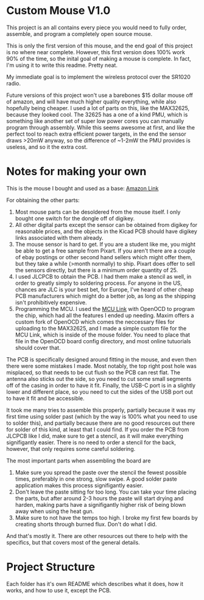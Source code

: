 # Custom Mouse V1.0

This project is an all contains every piece you would need to fully order, assemble, and program a completely open source mouse.

This is only the first version of this mouse, and the end goal of this project is no where near complete. However, this first version does 100% work 90% of the time, so the inital goal of making a mouse is complete. In fact, I'm using it to write this readme. Pretty neat.

My immediate goal is to implement the wireless protocol over the SR1020 radio.

Future versions of this project won't use a barebones $15 dollar mouse off of amazon, and will have much higher quality everything, while also hopefully being cheaper. I used a lot of parts on this, like the MAX32625, because they looked cool. The 32625 has a one of a kind PMU, which is something like another set of super low power cores you can manually program through assembly. While this seems awesome at first, and like the perfect tool to reach extra efficient power targets, in the end the sensor draws >20mW anyway, so the difference of ~1-2mW the PMU provides is useless, and so it the extra cost.

# Notes for making your own

This is the mouse I bought and used as a base: [Amazon Link](https://www.amazon.com/gp/product/B07ZHFCM43/ref=ppx_yo_dt_b_search_asin_title?ie=UTF8&th=1)

For obtaining the other parts:
1. Most mouse parts can be desoldered from the mouse itself. I only bought one switch for the dongle off of digikey.
2. All other digital parts except the sensor can be obtained from digikey for reasonable prices, and the objects in the Kicad PCB should have digikey links associated with them already.
3. The mouse sensor is hard to get. If you are a student like me, you might be able to get a free sample from Pixart. If you aren't there are a couple of ebay postings or other second hand sellers which might offer them, but they take a while (>month normally) to ship. Pixart does offer to sell the sensors directly, but there is a minimum order quantity of 25.
4. I used JLCPCB to obtain the PCB. I had them make a stencil as well, in order to greatly simply to soldering process. For anyone in the US, chances are JLC is your best bet, for Europe, I've heard of other cheap PCB manufacturers which might do a better job, as long as the shipping isn't prohibitively expensive.
5. Programming the MCU. I used the [MCU Link](https://www.nxp.com/design/microcontrollers-developer-resources/mcu-link-debug-probe:MCU-LINK) with OpenOCD to program the chip, which had all the features I ended up needing. Maxim offers a custom fork of OpenOCD which comes the neccessary files for uploading to the MAX32625, and I made a simple custom file for the MCU Link, which is inside of the mouse folder. You need to place that file in the OpenOCD board config directory, and most online tutuorials should cover that.

The PCB is specifically designed around fitting in the mouse, and even then there were some mistakes I made. Most notably, the top right post hole was misplaced, so that needs to be cut flush so the PCB can rest flat. The antenna also sticks out the side, so you need to cut some small segments off of the casing in order to have it fit. Finally, the USB-C port is in a slightly lower and different place, so you need to cut the sides of the USB port out to have it fit and be accessible.

It took me many tries to assemble this properly, partially because it was my first time using solder past (which by the way is 100% what you need to use to solder this), and partially because there are no good resources out there for solder of this kind, at least that I could find. If you order the PCB from JLCPCB like I did, make sure to get a stencil, as it will make everything signifigantly easier. There is no need to order a stencil for the back, however, that only requires some careful soldering.

The most important parts when assembling the board are
1. Make sure you spread the paste over the stencil the fewest possible times, preferably in one strong, slow swipe. A good solder paste application makes this process signifigantly easier.
2. Don't leave the paste sitting for too long. You can take your time placing the parts, but after around 2-3 hours the paste will start drying and harden, making parts have a signifigantly higher risk of being blown away when using the heat gun.
3. Make sure to not have the temps too high. I broke my first few boards by creating shorts through burned flux. Don't do what I did.

And that's mostly it. There are other resources out there to help with the specifics, but that covers most of the general details.

# Project Structure

Each folder has it's own README which describes what it does, how it works, and how to use it, except the PCB.
